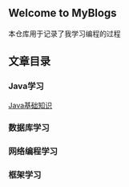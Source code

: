 ## Welcome to MyBlogs

本仓库用于记录了我学习编程的过程

## 文章目录

### Java学习

[Java基础知识](https://github.com/eternidad33/blogs/blob/master/articles/Java%E5%9F%BA%E7%A1%80%E7%9F%A5%E8%AF%86.md)

### 数据库学习

### 网络编程学习

### 框架学习
